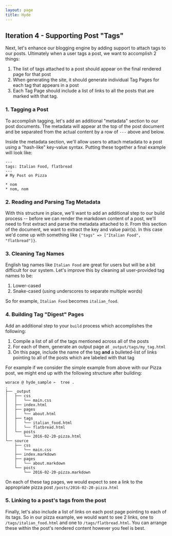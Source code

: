 ```yaml
---
layout: page
title: Hyde
---
```



## Iteration 4 - Supporting Post "Tags"

Next, let's enhance our blogging engine by adding support to attach tags to our posts. Ultimately when a user tags a post, we want to accomplish 2 things:

1. The list of tags attached to a post should appear on the final rendered page for that post
2. When generating the site, it should generate individual Tag Pages for each tag that appears in a post
3. Each Tag Page should include a list of links to all the posts that are marked with that tag.

### 1. Tagging a Post

To accomplish tagging, let's add an additional "metadata" section to our post documents. The metadata will appear at the top of the post document and be separated from the actual content by a row of `---` above and below.

Inside the metadata section, we'll allow users to attach metadata to a post using a "hash-like" key-value syntax. Putting these together a final example will look like:

```
---
tags: Italian Food, flatbread
---
# My Post on Pizza

* nom
* nom, nom
```

### 2. Reading and Parsing Tag Metadata

With this structure in place, we'll want to add an additional step to our build process -- before we can render the markdown content of a post, we'll need to first extract and parse the metadata attached to it. From this section of the document, we want to extract the key and value pair(s). In this case we'd come up with something like `{"tags" => ["Italian Food", "flatbread"]}`.

### 3. Cleaning Tag Names

English tag names like `Italian Food` are great for users but will be a bit difficult for our system. Let's improve this by cleaning all user-provided tag names to be:

1. Lower-cased
2. Snake-cased (using underscores to separate multiple words)

So for example, `Italian Food` becomes `italian_food`.

### 4. Building Tag "Digest" Pages

Add an additional step to your `build` process which accomplishes the following:

1. Compile a list of all of the tags mentioned across all of the posts
2. For each of them, generate an output page at `_output/tags/my_tag.html`
3. On this page, include the name of the tag **and** a bulleted-list of links pointing to all of the posts which are labeled with that tag

For example if we consider the simple example from above with our Pizza post, we might end up with the following structure after building:

```
worace @ hyde_sample ➸  tree .
.
├── _output
│   ├── css
│   │   └── main.css
│   ├── index.html
│   ├── pages
│   │   └── about.html
│   ├── tags
│   │   └── italian_food.html
│   │   └── flatbread.html
│   └── posts
│       └── 2016-02-20-pizza.html
└── source
    ├── css
    │   └── main.css
    ├── index.markdown
    ├── pages
    │   └── about.markdown
    └── posts
        └── 2016-02-20-pizza.markdown
```

On each of these tag pages, we would expect to see a link to the appropriate pizza post `/posts/2016-02-20-pizza.html`

### 5. Linking to a post's tags from the post

Finally, let's also include a list of links on each post page pointing to each of its tags. So in our pizza example, we would want to see 2 links, one to `/tags/italian_food.html` and one to `/tags/flatbread.html`. You can arrange these within the post's rendered content however you feel is best.
